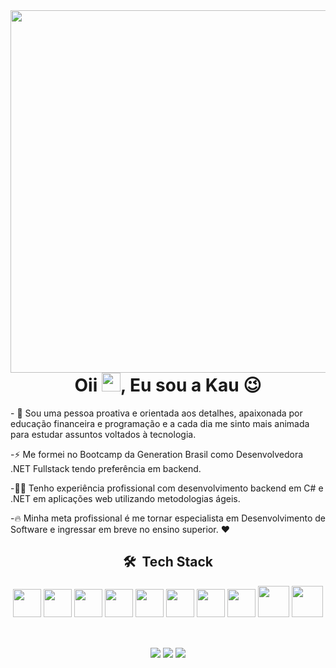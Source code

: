 <img align="right" height="580em" src="https://raw.githubusercontent.com/gist/kaufariax/1cd47183518dc32f0a3c23c911a585d0/raw/23d8e6b2067fec0fcd57d289078c72c3219acc67/githubcard.svg"/>

<div align="left">
<h1 align="center">Oii <img src="https://raw.githubusercontent.com/kaueMarques/kaueMarques/master/hi.gif" height="30px">, Eu sou a Kau 😉 </h1>

<div align="left">
<p>- 🌱 Sou uma pessoa proativa e orientada aos detalhes, apaixonada por educação financeira e programação e a cada dia me sinto mais animada para estudar assuntos voltados à tecnologia. </p>
 <p>-⚡ Me formei no Bootcamp da Generation Brasil como Desenvolvedora .NET Fullstack tendo preferência em backend.</p>
 <p> -👨‍💻 Tenho experiência profissional com desenvolvimento backend em C# e .NET em aplicações web utilizando metodologias ágeis.</p>
 <p> -🔥  Minha meta profissional é me tornar especialista em Desenvolvimento de Software e ingressar em breve no ensino superior. ❤</p>
</div>
  
  <div style="display: inline_block" align="center"/>
  
  ## 🛠 &nbsp;Tech Stack
    
<img src="https://cdn.jsdelivr.net/gh/devicons/devicon/icons/csharp/csharp-original.svg" width=45px/>
<img src="https://cdn.jsdelivr.net/gh/devicons/devicon/icons/dotnetcore/dotnetcore-original.svg" width=45px/>
<img src="https://cdn.jsdelivr.net/gh/devicons/devicon/icons/microsoftsqlserver/microsoftsqlserver-plain-wordmark.svg" width=45px/>
<img src="https://cdn.jsdelivr.net/gh/devicons/devicon/icons/postgresql/postgresql-original.svg" width=45px/>
<img src="https://cdn.jsdelivr.net/gh/devicons/devicon/icons/visualstudio/visualstudio-plain.svg" width=45px/>
<img src="https://cdn.jsdelivr.net/gh/devicons/devicon/icons/vscode/vscode-original.svg" width=45px/>
<img src="https://cdn.jsdelivr.net/gh/devicons/devicon/icons/git/git-original.svg" width=45px/>
<img src="https://cdn.jsdelivr.net/gh/devicons/devicon/icons/bitbucket/bitbucket-original-wordmark.svg" width=45px/>
<img src="https://cdn.jsdelivr.net/gh/devicons/devicon/icons/docker/docker-original.svg" width=50px/>
<img src="https://cdn.jsdelivr.net/gh/devicons/devicon/icons/amazonwebservices/amazonwebservices-original-wordmark.svg"  width=50px/>

    
</div>

  <div align="center">
  <br>
  
  ##
   
  <a href="https://instagram.com/kaufariax" target="_blank"><img src="https://img.shields.io/badge/-Instagram-%23E4405F?style=for-the-badge&logo=instagram&logoColor=white" target="_blank"></a>
  <a href="https://api.whatsapp.com/send?phone=5511980844655&text=Ol%C3%A1!%20" target="_blank" alt="WhatsApp">
  <img src="https://img.shields.io/badge/WhatsApp-25D366?style=for-the-badge&logo=whatsapp&logoColor=white" target="_blank"/></a>
  <a href="https://www.linkedin.com/in/kauane-farias/" target="_blank"><img src="https://img.shields.io/badge/-LinkedIn-%230077B5?style=for-the-badge&logo=linkedin&logoColor=white" target="_blank"></a>
    
 
  </div>
  </div>
    
    
    
